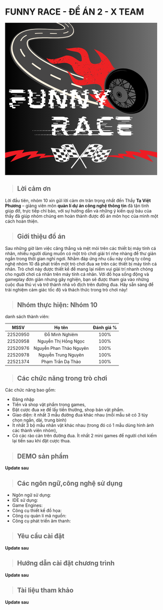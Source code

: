 # FUNNY RACE - ĐỀ ÁN 2 - X TEAM
![game](gameqlda-1.png)

>## Lời cảm ơn

Lời đầu tiên, nhóm 10 xin gửi lời cảm ơn trân trọng nhất đến Thầy **Tạ Việt Phương** – giảng viên môn **quản lí dự án công nghệ thông tin** đã tận tình giúp đỡ, trực tiếp chỉ bảo, với sự hướng dẫn và những ý kiến quý báu của thầy đã giúp nhóm chúng em hoàn thành được đồ án môn học của mình một cách hoàn thiện.
>## Giới thiệu đồ án
Sau những giờ làm việc căng thẳng và mệt mỏi trên các thiết bị máy tính cá nhân, nhiều người dùng muốn có một trò chơi giải trí nhẹ nhàng để thư giản ngắn trong thời gian nghỉ ngơi. Nhằm đáp ứng nhu cầu này công ty công nghệ nhóm 10 đã phát triển một trò chơi đua xe trên các thiết bị máy tính cá nhân. 
Trò chơi này được thiết kế để mang lại niềm vui giải trí nhanh chóng cho người chơi cá nhân trên máy tính cá nhân. Với đồ họa sống động và gameplay đơn giản nhưng gây nghiện, bạn sẽ được tham gia vào những cuộc đua thú vị và trở thành nhà vô địch trên đường đua. Hãy sẵn sàng để trải nghiệm cảm giác tốc độ và thách thức trong trò chơi này!
>## Nhóm thực hiện: Nhóm 10
danh sách thành viên:

|MSSV|Họ tên|Đánh giá %|
|:---:|:-----:|:----:|
|22520950|Đỗ Minh Nghiêm|100%|
|22520958|Nguyễn Thị Hồng Ngọc|100%|
|22520976|Nguyễn Phan Thảo Nguyên|100%|
|22520978|Nguyễn Trung Nguyên|100%|
|22521374|Phạm Trần Dạ Thảo|100%|

>## Các chức năng trong trò chơi
Các chức năng bao gồm: 
- Đăng nhập 
- Tiền và shop vật phẩm trong games, 
- Đặt cược đua xe để
lấy tiền thưởng, shop bán vật phẩm. 
- Giao diện: ít nhất 3 mẫu đường đua khác nhau (mỗi mẫu
sẽ có 3 tùy chọn ngắn, dài, trung bình)
- Ít nhất 3 bộ mẫu nhân vật khác nhau (trong đó có 1
mẫu dùng hình ảnh các thành viên nhóm),
- Có các rào cản trên đường đua. 
Ít nhất 2 mini
games để người chơi kiếm lại tiền sau khi đặt cược thua.
>## DEMO sản phẩm
__Update sau__
>## Các ngôn ngữ,công nghệ sử dụng
 - Ngôn ngữ sử dụng:
 - IDE sử dụng:
 - Game Engines:
 - Công cụ thiết kế đồ họa:
 - Công cụ quản lí mã nguồn: 
 - Công cụ phát triển âm thanh:
>## Yêu cầu cài đặt
__Update sau__
>## Hướng dẫn cài đặt chương trình
__Update sau__
>## Tài liệu tham khảo
__Update sau__



